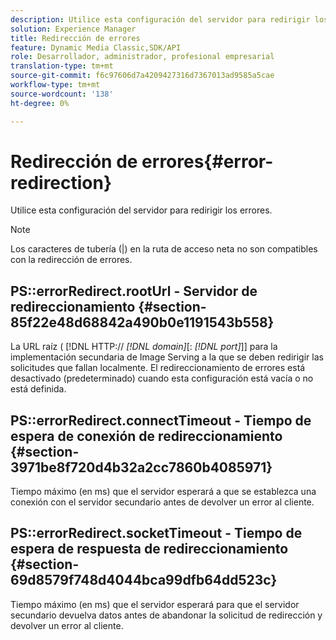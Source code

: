 ```yaml
---
description: Utilice esta configuración del servidor para redirigir los errores.
solution: Experience Manager
title: Redirección de errores
feature: Dynamic Media Classic,SDK/API
role: Desarrollador, administrador, profesional empresarial
translation-type: tm+mt
source-git-commit: f6c97606d7a4209427316d7367013ad9585a5cae
workflow-type: tm+mt
source-wordcount: '138'
ht-degree: 0%

---
```



# Redirección de errores{#error-redirection}

Utilice esta configuración del servidor para redirigir los errores.

>[!NOTE]
>
>Los caracteres de tubería (|) en la ruta de acceso neta no son compatibles con la redirección de errores.

## PS::errorRedirect.rootUrl - Servidor de redireccionamiento {#section-85f22e48d68842a490b0e1191543b558}

La URL raíz ( [!DNL HTTP:// *[!DNL domain]*[: *[!DNL port]*]] para la implementación secundaria de Image Serving a la que se deben redirigir las solicitudes que fallan localmente. El redireccionamiento de errores está desactivado (predeterminado) cuando esta configuración está vacía o no está definida.

## PS::errorRedirect.connectTimeout - Tiempo de espera de conexión de redireccionamiento {#section-3971be8f720d4b32a2cc7860b4085971}

Tiempo máximo (en ms) que el servidor esperará a que se establezca una conexión con el servidor secundario antes de devolver un error al cliente.

## PS::errorRedirect.socketTimeout - Tiempo de espera de respuesta de redireccionamiento {#section-69d8579f748d4044bca99dfb64dd523c}

Tiempo máximo (en ms) que el servidor esperará para que el servidor secundario devuelva datos antes de abandonar la solicitud de redirección y devolver un error al cliente.
